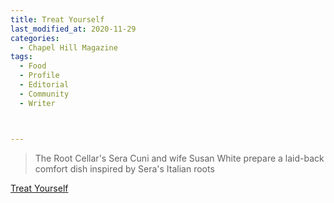 ```yaml
---
title: Treat Yourself
last_modified_at: 2020-11-29
categories:
  - Chapel Hill Magazine
tags:
  - Food
  - Profile
  - Editorial 
  - Community
  - Writer



---
```


> The Root Cellar's Sera Cuni and wife Susan White prepare a laid-back comfort dish inspired by Sera's Italian roots

[Treat Yourself](https://issuu.com/shannonmedia/docs/chmseptoct2016/50)
